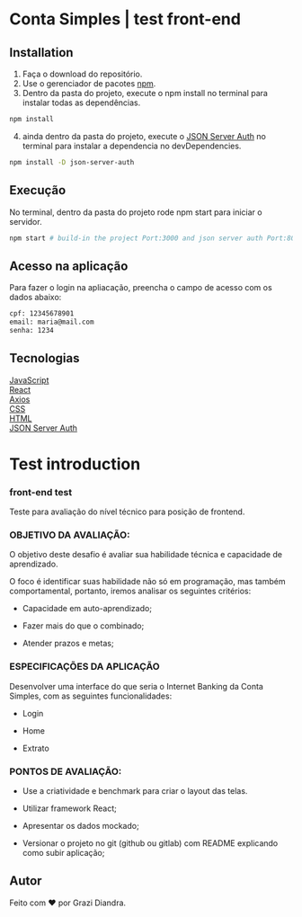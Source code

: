 # Conta Simples | test front-end

## Installation

1. Faça o download do repositório.
2. Use o gerenciador de pacotes [npm](https://www.npmjs.com/).
3. Dentro da pasta do projeto, execute o npm install no terminal para instalar todas as dependências.
```bash
npm install
```
4. ainda dentro da pasta do projeto, execute o [JSON Server Auth](https://www.npmjs.com/package/json-server-auth) no terminal para instalar a dependencia no devDependencies.

```bash
npm install -D json-server-auth
```

## Execução

No terminal, dentro da pasta do projeto rode npm start para iniciar o servidor.

```bash
npm start # build-in the project Port:3000 and json server auth Port:8000
```
## Acesso na aplicação

Para fazer o login na apliacação, preencha o campo de acesso com os dados abaixo: 

```bash
cpf: 12345678901
email: maria@mail.com
senha: 1234
```

## Tecnologias
[JavaScript](https://developer.mozilla.org/en-US/docs/Web/JavaScript)  
[React](https://reactjs.org/)  
[Axios](https://github.com/axios/axios)   
[CSS](https://developer.mozilla.org/en-US/docs/Web/CSS/Reference)  
[HTML](https://devdocs.io/html/)  
[JSON Server Auth](https://www.npmjs.com/package/json-server-auth)
 

# Test introduction
### front-end test
Teste para avaliação do nível técnico para posição de frontend.

### OBJETIVO DA AVALIAÇÃO:

O objetivo deste desafio é avaliar sua habilidade técnica e capacidade de aprendizado.

O foco é identificar suas habilidade não só em programação, mas também comportamental, portanto, iremos analisar os seguintes critérios:

- Capacidade em auto-aprendizado;

- Fazer mais do que o combinado;

- Atender prazos e metas;

### ESPECIFICAÇÕES DA APLICAÇÃO

Desenvolver uma interface do que seria o Internet Banking da Conta Simples, com as seguintes funcionalidades:

- Login

- Home

- Extrato

### PONTOS DE AVALIAÇÃO:

- Use a criatividade e benchmark para criar o layout das telas.

- Utilizar framework React;

- Apresentar os dados mockado;

- Versionar o projeto no git (github ou gitlab) com README explicando como subir aplicação;

## Autor

Feito com :heart: por Grazi Diandra.
